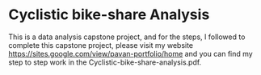 # Cyclistic bike-share Analysis
This is a data analysis capstone project, and for the steps, I followed to complete this capstone project, please visit my website https://sites.google.com/view/pavan-portfolio/home and you can find my step to step work in the Cyclistic-bike-share-analysis.pdf.
